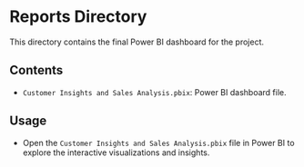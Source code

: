 # Reports Directory

This directory contains the final Power BI dashboard for the project.

## Contents

- `Customer Insights and Sales Analysis.pbix`: Power BI dashboard file.

## Usage

- Open the `Customer Insights and Sales Analysis.pbix` file in Power BI to explore the interactive visualizations and insights.
